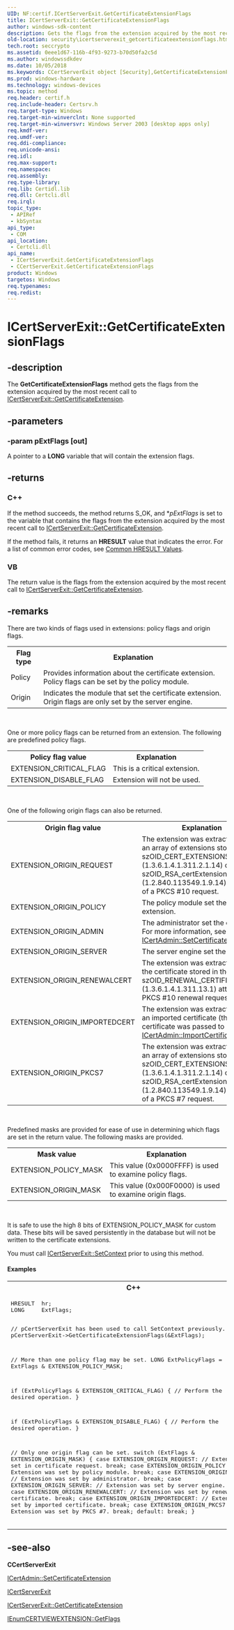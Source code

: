 ```yaml
---
UID: NF:certif.ICertServerExit.GetCertificateExtensionFlags
title: ICertServerExit::GetCertificateExtensionFlags
author: windows-sdk-content
description: Gets the flags from the extension acquired by the most recent call to ICertServerExit::GetCertificateExtension.
old-location: security\icertserverexit_getcertificateextensionflags.htm
tech.root: seccrypto
ms.assetid: 0eee1d67-116b-4f93-9273-b70d50fa2c5d
ms.author: windowssdkdev
ms.date: 10/05/2018
ms.keywords: CCertServerExit object [Security],GetCertificateExtensionFlags method, GetCertificateExtensionFlags, GetCertificateExtensionFlags method [Security], GetCertificateExtensionFlags method [Security],CCertServerExit object, GetCertificateExtensionFlags method [Security],ICertServerExit interface, ICertServerExit interface [Security],GetCertificateExtensionFlags method, ICertServerExit.GetCertificateExtensionFlags, ICertServerExit::GetCertificateExtensionFlags, _certsrv_icertserverexit_getcertificateextensionflags, certif/ICertServerExit::GetCertificateExtensionFlags, security.icertserverexit_getcertificateextensionflags
ms.prod: windows-hardware
ms.technology: windows-devices
ms.topic: method
req.header: certif.h
req.include-header: Certsrv.h
req.target-type: Windows
req.target-min-winverclnt: None supported
req.target-min-winversvr: Windows Server 2003 [desktop apps only]
req.kmdf-ver: 
req.umdf-ver: 
req.ddi-compliance: 
req.unicode-ansi: 
req.idl: 
req.max-support: 
req.namespace: 
req.assembly: 
req.type-library: 
req.lib: Certidl.lib
req.dll: Certcli.dll
req.irql: 
topic_type:
 - APIRef
 - kbSyntax
api_type:
 - COM
api_location:
 - Certcli.dll
api_name:
 - ICertServerExit.GetCertificateExtensionFlags
 - CCertServerExit.GetCertificateExtensionFlags
product: Windows
targetos: Windows
req.typenames: 
req.redist: 
---
```


# ICertServerExit::GetCertificateExtensionFlags


## -description


The <b>GetCertificateExtensionFlags</b> method gets the flags from the extension acquired by the most recent call to 
<a href="https://msdn.microsoft.com/ba2d2e5f-230e-4e69-8d86-dad9c743e5ee">ICertServerExit::GetCertificateExtension</a>.


## -parameters




### -param pExtFlags [out]

A pointer to a <b>LONG</b> variable that will contain the extension flags.


## -returns



<h3>C++</h3>
 If the method succeeds, the method returns S_OK, and *<i>pExtFlags</i> is set to the variable that contains the flags from the extension acquired by the most recent call to <a href="https://msdn.microsoft.com/ba2d2e5f-230e-4e69-8d86-dad9c743e5ee">ICertServerExit::GetCertificateExtension</a>.

If the method fails, it returns an <b>HRESULT</b> value that indicates the error. For a list of common error codes, see <a href="https://msdn.microsoft.com/ce52efc3-92c7-40e4-ac49-0c54049e169f">Common HRESULT Values</a>.

<h3>VB</h3>
 The return value is the flags from the extension acquired by the most recent call to <a href="https://msdn.microsoft.com/ba2d2e5f-230e-4e69-8d86-dad9c743e5ee">ICertServerExit::GetCertificateExtension</a>.




## -remarks



There are two kinds of flags used in extensions: policy flags and origin flags.<table>
<tr>
<th>Flag type</th>
<th>Explanation</th>
</tr>
<tr>
<td>Policy</td>
<td>Provides information about the certificate extension. Policy flags can be set by the policy module.</td>
</tr>
<tr>
<td>Origin</td>
<td>Indicates the module that set the certificate extension. Origin flags are only set by the server engine.</td>
</tr>
</table>
 



One or more policy flags can be returned from an extension. The following are predefined policy flags.<table>
<tr>
<th>Policy flag value</th>
<th>Explanation</th>
</tr>
<tr>
<td>EXTENSION_CRITICAL_FLAG</td>
<td>This is a critical extension.</td>
</tr>
<tr>
<td>EXTENSION_DISABLE_FLAG</td>
<td>Extension will not be used.</td>
</tr>
</table>
 



One of the following origin flags can also be returned.<table>
<tr>
<th>Origin flag value</th>
<th>Explanation</th>
</tr>
<tr>
<td>EXTENSION_ORIGIN_REQUEST</td>
<td>The extension was extracted from an array of extensions stored in the szOID_CERT_EXTENSIONS (1.3.6.1.4.1.311.2.1.14) or szOID_RSA_certExtensions (1.2.840.113549.1.9.14) attribute of a PKCS #10 request.</td>
</tr>
<tr>
<td>EXTENSION_ORIGIN_POLICY</td>
<td>The policy module set the extension.</td>
</tr>
<tr>
<td>EXTENSION_ORIGIN_ADMIN</td>
<td>The administrator set the extension. For more information, see 
<a href="https://msdn.microsoft.com/d26061da-acc3-45d8-93de-f2d431d350a6">ICertAdmin::SetCertificateExtension</a>.</td>
</tr>
<tr>
<td>EXTENSION_ORIGIN_SERVER</td>
<td>The server engine set the extension.</td>
</tr>
<tr>
<td>EXTENSION_ORIGIN_RENEWALCERT</td>
<td>The extension was extracted from the certificate stored in the szOID_RENEWAL_CERTIFICATE (1.3.6.1.4.1.311.13.1) attribute of a PKCS #10 renewal request.</td>
</tr>
<tr>
<td>EXTENSION_ORIGIN_IMPORTEDCERT</td>
<td>The extension was extracted from an imported certificate (the certificate was passed to 
<a href="https://msdn.microsoft.com/b79a726e-5823-468b-869d-382e6fd73b44">ICertAdmin::ImportCertificate</a>).</td>
</tr>
<tr>
<td>EXTENSION_ORIGIN_PKCS7</td>
<td>The extension was extracted from an array of extensions stored in the szOID_CERT_EXTENSIONS (1.3.6.1.4.1.311.2.1.14) or szOID_RSA_certExtensions (1.2.840.113549.1.9.14) attribute of a PKCS #7 request.</td>
</tr>
</table>
 



Predefined masks are provided for ease of use in determining which flags are set in the return value. The following masks are provided.<table>
<tr>
<th>Mask value</th>
<th>Explanation</th>
</tr>
<tr>
<td>EXTENSION_POLICY_MASK</td>
<td>This value (0x0000FFFF) is used to examine policy flags.</td>
</tr>
<tr>
<td>EXTENSION_ORIGIN_MASK</td>
<td>This value (0x000F0000) is used to examine origin flags.</td>
</tr>
</table>
 



It is safe to use the high 8 bits of EXTENSION_POLICY_MASK for custom data. These bits will be saved persistently in the database but will not be written to the certificate extensions.

You must call 
<a href="https://msdn.microsoft.com/8d317114-17bd-4b22-8e37-99db72740538">ICertServerExit::SetContext</a> prior to using this method.


#### Examples

<div class="code"><span codelanguage="ManagedCPlusPlus"><table>
<tr>
<th>C++</th>
</tr>
<tr>
<td>
<pre>HRESULT  hr;
LONG     ExtFlags;

// pCertServerExit has been used to call SetContext previously.
hr = pCertServerExit-&gt;GetCertificateExtensionFlags(&amp;ExtFlags);

// More than one policy flag may be set.
LONG ExtPolicyFlags = ExtFlags &amp; EXTENSION_POLICY_MASK;

if (ExtPolicyFlags &amp; EXTENSION_CRITICAL_FLAG)
{
    // Perform the desired operation.
}

if (ExtPolicyFlags &amp; EXTENSION_DISABLE_FLAG)
{
    // Perform the desired operation.
}

// Only one origin flag can be set.
switch (ExtFlags &amp; EXTENSION_ORIGIN_MASK)
{
    case EXTENSION_ORIGIN_REQUEST:
        // Extension was set in certificate request.
        break;
    case EXTENSION_ORIGIN_POLICY:
        // Extension was set by policy module.
        break;
    case EXTENSION_ORIGIN_ADMIN:
        // Extension was set by administrator.
        break;
    case EXTENSION_ORIGIN_SERVER:
        // Extension was set by server engine.
        break;
    case EXTENSION_ORIGIN_RENEWALCERT:
        // Extension was set by renewal certificate.
        break;
    case EXTENSION_ORIGIN_IMPORTEDCERT:
        // Extension was set by imported certificate.
        break;
    case EXTENSION_ORIGIN_PKCS7:
        // Extension was set by PKCS #7.
        break;
    default:
        break;
}</pre>
</td>
</tr>
</table></span></div>



## -see-also




<b>CCertServerExit</b>



<a href="https://msdn.microsoft.com/d26061da-acc3-45d8-93de-f2d431d350a6">ICertAdmin::SetCertificateExtension</a>



<a href="https://msdn.microsoft.com/1554c09c-a7c1-44ad-9821-93c0913212fc">ICertServerExit</a>



<a href="https://msdn.microsoft.com/ba2d2e5f-230e-4e69-8d86-dad9c743e5ee">ICertServerExit::GetCertificateExtension</a>



<a href="https://msdn.microsoft.com/c175eba9-ea7c-4018-876a-2db732cb57c4">IEnumCERTVIEWEXTENSION::GetFlags</a>
 

 

